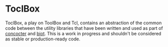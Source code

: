 # ToclBox

ToclBox, a play on ToolBox and Tcl, contains an abstraction of the common code
between the utility libraries that have been written and used as part of
[concocter](https://github.com/efrecon/concocter) and
[biot](https://bitbucket.org/enbygg3/biot). This is a work in progress and
shouldn't be considered as stable or production-ready code.